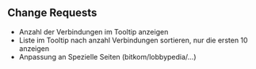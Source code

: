 

Change Requests
-----------------
- Anzahl der Verbindungen im Tooltip anzeigen
- Liste im Tooltip nach anzahl Verbindungen sortieren, nur die ersten 10 anzeigen
- Anpassung an Spezielle Seiten (bitkom/lobbypedia/...)
